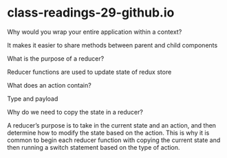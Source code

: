 # class-readings-29-github.io

Why would you wrap your entire application within a context?

It makes it easier to share methods between parent and child components

What is the purpose of a reducer?

Reducer functions are used to update state of redux store

What does an action contain?

Type and payload

Why do we need to copy the state in a reducer?

A reducer’s purpose is to take in the current state and an action, 
and then determine how to modify the state based on the action. 
This is why it is common to begin each reducer function with copying the current 
state and then running a switch statement based on the type of action. 
